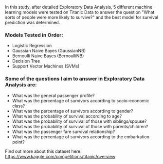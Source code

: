 In this study, after detailed Exploratory Data Analysis, 5 different machine learning models were tested on Titanic Data to answer the question "What sorts of people were more likely to survive?" and the best model for survival prediction was determined.   
  
### Models Tested in Order:
- Logistic Regression
- Gaussian Naive Bayes (GaussianNB)
- Bernoulli Naive Bayes (BernoulliNB)
- Decision Tree
- Support Vector Machines (SVMs)
  
### Some of the questions I aim to answer in Exploratory Data Analysis are:
- What was the general passenger profile?
- What was the percentage of survivors according to socio-economic class?
- What was the percentage of survivors according to gender?
- What was the probability of survival according to age?
- What was the probability of survival of those with siblings/spouse?
- What was the probability of survival of those with parents/children?
- What was the passenger fare survival relationship?
- What was the percentage of survivors according to the embarkation point?

Find out more about this dataset here: https://www.kaggle.com/competitions/titanic/overview
